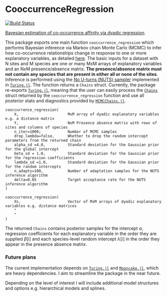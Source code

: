 # CooccurrenceRegression

[![Build Status](https://github.com/evoart/CooccurrenceRegression.jl/actions/workflows/CI.yml/badge.svg?branch=master)](https://github.com/evoart/CooccurrenceRegression.jl/actions/workflows/CI.yml?query=branch%3Amaster)


[Bayesian estimation of co-occurrence affinity via dyadic regression](https://www.biorxiv.org/content/10.1101/2024.01.16.575941v1).

This package exports one main function `cooccurrence_regression` which performs Bayesian inference via Markov chain Monte Carlo (MCMC) to infer how co-occurrence relationships change in response to one or more explanatory variables, as detailed [here](https://www.biorxiv.org/content/10.1101/2024.01.16.575941v1). The basic inputs for a dataset with N sites and M species are one or many MxM arrays of explanatory variables and an NxM presence/absence matrix. **The presence/absence matrix must not contain any species that are present in either all or none of the sites**. Inference is performed using the [No U-turns (NUTS) sampler](https://jmlr.org/papers/volume15/hoffman14a/hoffman14a.pdf) implemented in [`Turing.jl`](https://turinglang.org/). The function returns a `Chains` struct. Currently, the package re-exports [`Turing.jl`](https://turinglang.org/), meaning that the user can easily process the [`Chains`](https://turinglang.org/MCMCChains.jl/stable/getting-started/) struct returned by the `cooccurrence_regression` function and use all posterior stats and diagnostics provided by [`MCMCChains.jl`](https://turinglang.org/MCMCChains.jl/stable/chains/).

```{julia}
cooccurrence_regression(
    X,                      MxM array of dyadic explanatory variables e.g. a distance matrix 
    Y,                      NxM Presence absence matrix with rows of sites and columns of species
    n_iter=1000;            Number of MCMC samples
    drop_lambda=false,      Whether to drop the random intercept parameters from the returned chain
    alpha_sd =4.0,          Standard deviation for the Gaussian prior for the global intercept
    beta_sd = 1.0,          Standard deviation for the Gaussian prior for the regression coefficients
    lambda_sd =1.0,         Standard deviation for the Gaussian prior for the random intercepts
    n_adapts=100,           Number of adaptation samples for the NUTS inference algorithm
    delta=0.65              Target acceptance rate for the NUTS inference algorithm
)

cooccurrence_regression(
    Xs,                     Vector of MxM arrays of dyadic explanatory variables e.g. distance matrices 
    "
    "
)
```

The returned `Chains` contains posterior samples for the intercept $\alpha$, regression coefficients for each explanatory variable in the order they are supplied $\beta$[i] and each species-level random intercept $\lambda$[i] in the order they appear in the presence absence matrix.

### Future plans

The current implementation depends on [`Turing.jl`](https://turinglang.org/) and [`Mooncake.jl`](https://chalk-lab.github.io/Mooncake.jl/stable/), which are heavy dependencies. I aim to streamline the package in the near future.

Depending on the level of interest I will include additional model structures and options e.g. hierarchical models and splines.